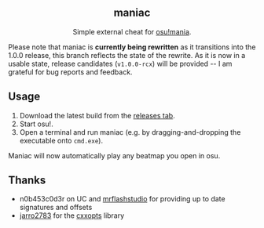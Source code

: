 <h2 align="center">maniac</h2>

<p align="center">
  Simple external cheat for <a href="https://osu.ppy.sh/help/wiki/Game_Modes/osu!mania">osu!mania</a>.<br>
</p>

Please note that maniac is __currently being rewritten__ as it transitions into the 1.0.0 release, this branch reflects the state of the rewrite. As it is now in a usable state, release candidates (`v1.0.0-rcx`) will be provided -- I am grateful for bug reports and feedback.

## Usage

1. Download the latest build from the [releases tab](https://github.com/LW2904/maniac/releases).
2. Start osu!.
3. Open a terminal and run maniac (e.g. by dragging-and-dropping the executable onto `cmd.exe`).

Maniac will now automatically play any beatmap you open in osu.

## Thanks
 
- n0b453c0d3r on UC and [mrflashstudio](https://github.com/mrflashstudio) for
 providing up to date signatures and offsets
- [jarro2783](https://github.com/jarro2783) for the [cxxopts](https://github.com/jarro2783/cxxopts)
library
